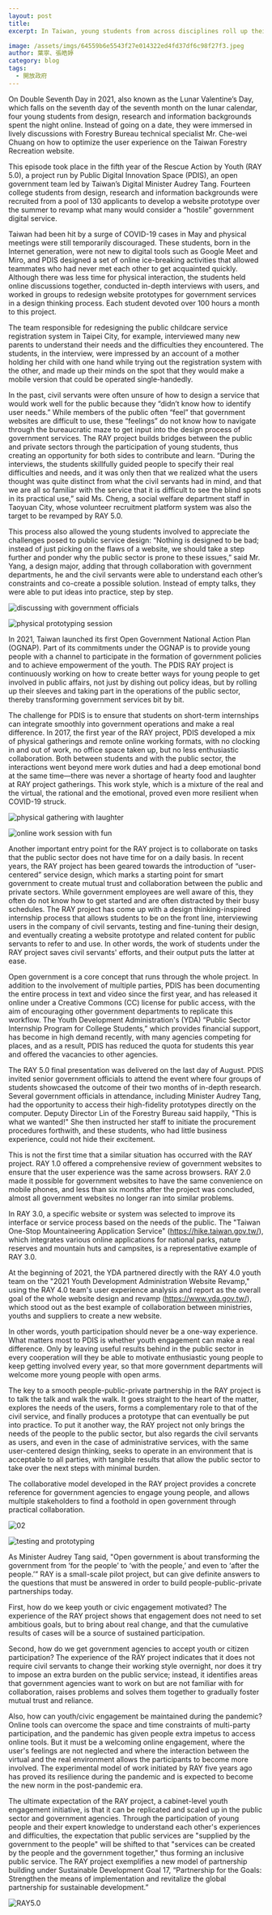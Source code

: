 ```yaml
---
layout: post
title: 
excerpt: In Taiwan, young students from across disciplines roll up their sleeves over the summer to work with government agencies in the midst of the COVID-19 pandemic to revamp what everyone describes as "user-unfriendly government digital services."

image: /assets/imgs/64559b6e5543f27e014322ed4fd37df6c98f27f3.jpeg
author: 葉寧、張皓婷
category: blog
tags: 
  - 開放政府
---
```


On Double Seventh Day in 2021, also known as the Lunar Valentine’s Day, which falls on the seventh day of the seventh month on the lunar calendar, four young students from design, research and information backgrounds spent the night online. Instead of going on a date, they were immersed in lively discussions with Forestry Bureau technical specialist Mr. Che-wei Chuang on how to optimize the user experience on the Taiwan Forestry Recreation website.

This episode took place in the fifth year of the Rescue Action by Youth (RAY 5.0), a project run by Public Digital Innovation Space (PDIS), an open government team led by Taiwan’s Digital Minister Audrey Tang. Fourteen college students from design, research and information backgrounds were recruited from a pool of 130 applicants to develop a website prototype over the summer to revamp what many would consider a “hostile” government digital service.

Taiwan had been hit by a surge of COVID-19 cases in May and physical meetings were still temporarily discouraged. These students, born in the Internet generation, were not new to digital tools such as Google Meet and Miro, and PDIS designed a set of online ice-breaking activities that allowed teammates who had never met each other to get acquainted quickly. Although there was less time for physical interaction, the students held online discussions together, conducted in-depth interviews with users, and worked in groups to redesign website prototypes for government services in a design thinking process. Each student devoted over 100 hours a month to this project.

The team responsible for redesigning the public childcare service registration system in Taipei City, for example, interviewed many new parents to understand their needs and the difficulties they encountered. The students, in the interview, were impressed by an account of a mother holding her child with one hand while trying out the registration system with the other, and made up their minds on the spot that they would make a mobile version that could be operated single-handedly.

In the past, civil servants were often unsure of how to design a service that would work well for the public because they “didn’t know how to identify user needs.” While members of the public often “feel” that government websites are difficult to use, these “feelings” do not know how to navigate through the bureaucratic maze to get input into the design process of government services. The RAY project builds bridges between the public and private sectors through the participation of young students, thus creating an opportunity for both sides to contribute and learn. “During the interviews, the students skillfully guided people to specify their real difficulties and needs, and it was only then that we realized what the users thought was quite distinct from what the civil servants had in mind, and that we are all so familiar with the service that it is difficult to see the blind spots in its practical use,” said Ms. Cheng, a social welfare department staff in Taoyuan City, whose volunteer recruitment platform system was also the target to be revamped by RAY 5.0.

This process also allowed the young students involved to appreciate the challenges posed to public service design: “Nothing is designed to be bad; instead of just picking on the flaws of a website, we should take a step further and ponder why the public sector is prone to these issues,” said Mr. Yang, a design major, adding that through collaboration with government departments, he and the civil servants were able to understand each other’s constraints and co-create a possible solution. Instead of empty talks, they were able to put ideas into practice, step by step.

![discussing with government officials](/assets/imgs/db940ae062d98d93188586d0176cbeb05757f688.jpeg) 

![physical prototyping session](/assets/imgs/b0aad09cf532f687b91b19d2c3e8499d5bd8d9a3.jpeg) 

In 2021, Taiwan launched its first Open Government National Action Plan (OGNAP). Part of its commitments under the OGNAP is to provide young people with a channel to participate in the formation of government policies and to achieve empowerment of the youth. The PDIS RAY project is continuously working on how to create better ways for young people to get involved in public affairs, not just by dishing out policy ideas, but by rolling up their sleeves and taking part in the operations of the public sector, thereby transforming government services bit by bit.

The challenge for PDIS is to ensure that students on short-term internships can integrate smoothly into government operations and make a real difference. In 2017, the first year of the RAY project, PDIS developed a mix of physical gatherings and remote online working formats, with no clocking in and out of work, no office space taken up, but no less enthusiastic collaboration. Both between students and with the public sector, the interactions went beyond mere work duties and had a deep emotional bond at the same time—there was never a shortage of hearty food and laughter at RAY project gatherings. This work style, which is a mixture of the real and the virtual, the rational and the emotional, proved even more resilient when COVID-19 struck.

![physical gathering with laughter](/assets/imgs/42abd100132483caa141158e8152478d7ad0261c.jpeg) 

![online work session with fun](/assets/imgs/d86b9d26fdd6342a3cec409eed0ada602336803e.jpeg) 

Another important entry point for the RAY project is to collaborate on tasks that the public sector does not have time for on a daily basis. In recent years, the RAY project has been geared towards the introduction of “user-centered” service design, which marks a starting point for smart government to create mutual trust and collaboration between the public and private sectors. While government employees are well aware of this, they often do not know how to get started and are often distracted by their busy schedules. The RAY project has come up with a design thinking-inspired internship process that allows students to be on the front line, interviewing users in the company of civil servants, testing and fine-tuning their design, and eventually creating a website prototype and related content for public servants to refer to and use. In other words, the work of students under the RAY project saves civil servants' efforts, and their output puts the latter at ease.

Open government is a core concept that runs through the whole project. In addition to the involvement of multiple parties, PDIS has been documenting the entire process in text and video since the first year, and has released it online under a Creative Commons (CC) license for public access, with the aim of encouraging other government departments to replicate this workflow. The Youth Development Administration's (YDA) “Public Sector Internship Program for College Students,” which provides financial support, has become in high demand recently, with many agencies competing for places, and as a result, PDIS has reduced the quota for students this year and offered the vacancies to other agencies.

The RAY 5.0 final presentation was delivered on the last day of August. PDIS invited senior government officials to attend the event where four groups of students showcased the outcome of their two months of in-depth research. Several government officials in attendance, including Minister Audrey Tang, had the opportunity to access their high-fidelity prototypes directly on the computer. Deputy Director Lin of the Forestry Bureau said happily, "This is what we wanted!" She then instructed her staff to initiate the procurement procedures forthwith, and these students, who had little business experience, could not hide their excitement.

This is not the first time that a similar situation has occurred with the RAY project. RAY 1.0 offered a comprehensive review of government websites to ensure that the user experience was the same across browsers. RAY 2.0 made it possible for government websites to have the same convenience on mobile phones, and less than six months after the project was concluded, almost all government websites no longer ran into similar problems.

In RAY 3.0, a specific website or system was selected to improve its interface or service process based on the needs of the public. The "Taiwan One-Stop Mountaineering Application Service" (https://hike.taiwan.gov.tw/), which integrates various online applications for national parks, nature reserves and mountain huts and campsites, is a representative example of RAY 3.0. 

At the beginning of 2021, the YDA partnered directly with the RAY 4.0 youth team on the "2021 Youth Development Administration Website Revamp," using the RAY 4.0 team's user experience analysis and report as the overall goal of the whole website design and revamp (https://www.yda.gov.tw/), which stood out as the best example of collaboration between ministries, youths and suppliers to create a new website.

In other words, youth participation should never be a one-way experience. What matters most to PDIS is whether youth engagement can make a real difference. Only by leaving useful results behind in the public sector in every cooperation will they be able to motivate enthusiastic young people to keep getting involved every year, so that more government departments will welcome more young people with open arms.

The key to a smooth people-public-private partnership in the RAY project is to talk the talk and walk the walk. It goes straight to the heart of the matter, explores the needs of the users, forms a complementary role to that of the civil service, and finally produces a prototype that can eventually be put into practice. To put it another way, the RAY project not only brings the needs of the people to the public sector, but also regards the civil servants as users, and even in the case of administrative services, with the same user-centered design thinking, seeks to operate in an environment that is acceptable to all parties, with tangible results that allow the public sector to take over the next steps with minimal burden.

The collaborative model developed in the RAY project provides a concrete reference for government agencies to engage young people, and allows multiple stakeholders to find a foothold in open government through practical collaboration.

![02](/assets/imgs/2753ee3f62cbd8d28498d30fda4edc5749be5df1.jpeg)

![testing and prototyping](/assets/imgs/5f33b2c397fac9d5e453ee68d99d70baf154dc23.jpeg) 

As Minister Audrey Tang said, "Open government is about transforming the government from ‘for the people’ to ‘with the people,’ and even to ‘after the people.’” RAY is a small-scale pilot project, but can give definite answers to the questions that must be answered in order to build people-public-private partnerships today.

First, how do we keep youth or civic engagement motivated? The experience of the RAY project shows that engagement does not need to set ambitious goals, but to bring about real change, and that the cumulative results of cases will be a source of sustained participation.

Second, how do we get government agencies to accept youth or citizen participation? The experience of the RAY project indicates that it does not require civil servants to change their working style overnight, nor does it try to impose an extra burden on the public service; instead, it identifies areas that government agencies want to work on but are not familiar with for collaboration, raises problems and solves them together to gradually foster mutual trust and reliance.

Also, how can youth/civic engagement be maintained during the pandemic? Online tools can overcome the space and time constraints of multi-party participation, and the pandemic has given people extra impetus to access online tools. But it must be a welcoming online engagement, where the user's feelings are not neglected and where the interaction between the virtual and the real environment allows the participants to become more involved. The experimental model of work initiated by RAY five years ago has proved its resilience during the pandemic and is expected to become the new norm in the post-pandemic era.

The ultimate expectation of the RAY project, a cabinet-level youth engagement initiative, is that it can be replicated and scaled up in the public sector and government agencies. Through the participation of young people and their expert knowledge to understand each other's experiences and difficulties, the expectation that public services are "supplied by the government to the people" will be shifted to that "services can be created by the people and the government together," thus forming an inclusive public service. The RAY project exemplifies a new model of partnership building under Sustainable Development Goal 17, “Partnership for the Goals: Strengthen the means of implementation and revitalize the global partnership for sustainable development.”

![RAY5.0](/assets/imgs/eec3152e932665884a5f3b2042f56b368b83dd28.jpeg)
